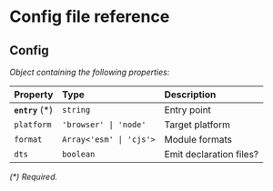 # Config file reference

## Config

_Object containing the following properties:_

|Property|Type|Description|
|:--|:--|:--|
|**`entry`** (\*)|`string`|Entry point|
|`platform`|`'browser' \| 'node'`|Target platform|
|`format`|`Array<'esm' \| 'cjs'>`|Module formats|
|`dts`|`boolean`|Emit declaration files?|

_(\*) Required._
